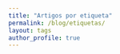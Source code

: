 ```yaml
---
title: "Artigos por etiqueta"
permalink: /blog/etiquetas/
layout: tags
author_profile: true
---
```

